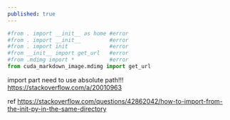 ```yaml
---
published: true
---
```

```py
#from . import __init__ as home #error
#from . import __init__         #error
#from . import init             #error
#from __init__ import get_url   #error
#from .mdimg import *           #error
from cuda_markdown_image.mdimg import get_url
```

import part need to use absolute path!!!
  https://stackoverflow.com/a/20010963
  
ref
https://stackoverflow.com/questions/42862042/how-to-import-from-the-init-py-in-the-same-directory
